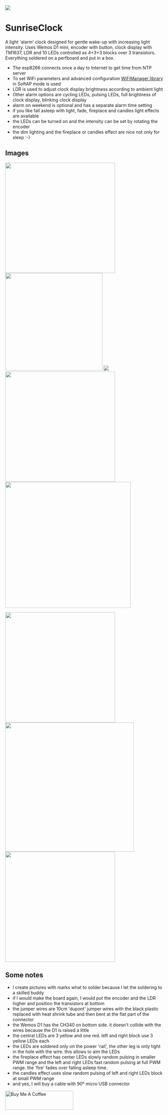 <img src="img/sunriseclock-wide.jpg">

# SunriseClock

A light 'alarm' clock designed for gentle wake-up with increasing light intensity. Uses Wemos D1 mini, encoder with button, clock display with TM1637, LDR and 10 LEDs controlled as 4+3+3 blocks over 3 transistors. Everything soldered on a perfboard and put in a box.

* The esp8266 connects once a day to Internet to get time from NTP server
* To set WiFi parameters and advanced configuration [WiFiManager library](https://github.com/tzapu/WiFiManager#how-it-works) in SoftAP mode is used
* LDR is used to adjust clock display brightness according to ambient light
* Other alarm options are cycling LEDs, pulsing LEDs, full brightness of clock display, blinking clock display
* alarm on weekend is optional and has a separate alarm time setting
* if you like fall asleep with light, fade, fireplace and candles light effects are available
* the LEDs can be turned on and the intensity can be set by rotating the encoder
* the dim lighting and the fireplace or candles effect are nice not only for sleep :-)

## Images

<img src="img/sunriseclock-front.jpg" width="350"> <img src="img/sunriseclock-setup.png" width="310">
<img src="img/sunriseclock-manual.png">
<img src="img/sunriseclock-back.jpg" width="350"> <img src="img/sunriseclock-open.jpg" width="400">

<img src="img/sunriseclock-perfboard-leds-front.png" width="350"><img src="img/LEDsNPN.png" width="410">
<img src="img/sunriseclock-perfboard-front.png" width="350">


## Some notes

* I create pictures with marks what to solder because I let the soldering to a skilled buddy
* if I would make the board again, I would put the encoder and the LDR higher and position the transistors at bottom
* the jumper wires are 10cm 'dupont' jumper wires with the black plastic replaced with heat shrink tube and then bent at the flat part of the connector
* the Wemos D1 has the CH340 on bottom side. it doesn't collide with the wires because the D1 is raised a little 
* the central LEDs are 3 yellow and one red. left and right block use 3 yellow LEDs each
* the LEDs are soldered only on the power 'rail', the other leg is only tight in the hole with the wire. this allows to aim the LEDs
* the fireplace effect has center LEDs slowly random pulsing in smaller PWM range and the left and right LEDs fast random pulsing at full PWM range. the 'fire' fades over falling asleep time.
* the candles effect uses slow random pulsing of left and right LEDs block at small PWM range
* and yes, I will buy a cable with 90° micro USB connector

<a href="https://www.buymeacoffee.com/jurajandraY" target="_blank"><img src="https://cdn.buymeacoffee.com/buttons/v2/default-yellow.png" alt="Buy Me A Coffee" style="height: 60px !important;width: 217px !important;" ></a>
